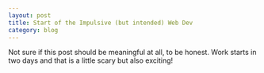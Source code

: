 ```yaml
---
layout: post
title: Start of the Impulsive (but intended) Web Dev
category: blog
---
```


Not sure if this post should be meaningful at all, to be honest. Work starts in two days and that is a little scary but also exciting!
